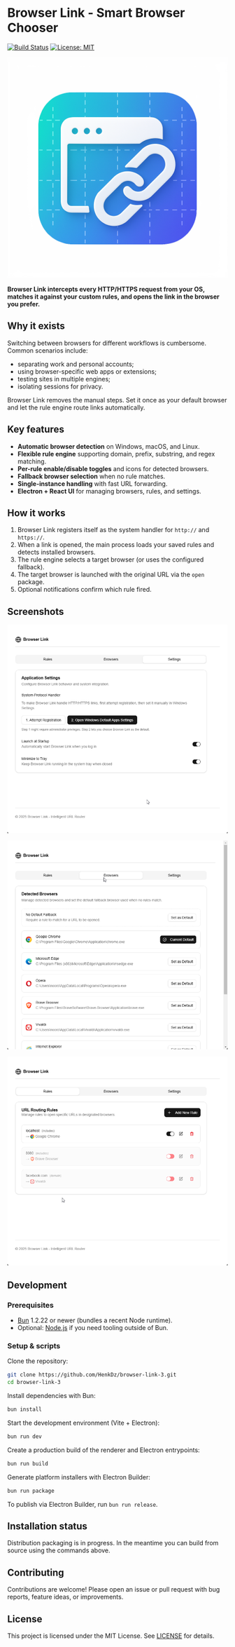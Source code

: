 # Browser Link - Smart Browser Chooser

[![Build Status](https://img.shields.io/badge/build-passing-brightgreen)](https://github.com/HenkDz/browser-link-3) <!-- Placeholder -->
[![License: MIT](https://img.shields.io/badge/License-MIT-yellow.svg)](https://opensource.org/licenses/MIT) <!-- Placeholder -->

![Browser Link Logo](logox1024.png)

**Browser Link intercepts every HTTP/HTTPS request from your OS, matches it against your custom rules, and opens the link in the browser you prefer.**

## Why it exists

Switching between browsers for different workflows is cumbersome. Common scenarios include:

- separating work and personal accounts;
- using browser-specific web apps or extensions;
- testing sites in multiple engines;
- isolating sessions for privacy.

Browser Link removes the manual steps. Set it once as your default browser and let the rule engine route links automatically.

## Key features

- **Automatic browser detection** on Windows, macOS, and Linux.
- **Flexible rule engine** supporting domain, prefix, substring, and regex matching.
- **Per-rule enable/disable toggles** and icons for detected browsers.
- **Fallback browser selection** when no rule matches.
- **Single-instance handling** with fast URL forwarding.
- **Electron + React UI** for managing browsers, rules, and settings.

## How it works

1. Browser Link registers itself as the system handler for `http://` and `https://`.
2. When a link is opened, the main process loads your saved rules and detects installed browsers.
3. The rule engine selects a target browser (or uses the configured fallback).
4. The target browser is launched with the original URL via the `open` package.
5. Optional notifications confirm which rule fired.

## Screenshots

![Main window screenshot 1](screenshot%20(1).png)

![Main window screenshot 2](screenshot%20(2).png)

![Main window screenshot 3](screenshot%20(3).png)

## Development

### Prerequisites

- [Bun](https://bun.sh/) 1.2.22 or newer (bundles a recent Node runtime).
- Optional: [Node.js](https://nodejs.org/) if you need tooling outside of Bun.

### Setup & scripts

Clone the repository:

```bash
git clone https://github.com/HenkDz/browser-link-3.git
cd browser-link-3
```

Install dependencies with Bun:

```bash
bun install
```

Start the development environment (Vite + Electron):

```bash
bun run dev
```

Create a production build of the renderer and Electron entrypoints:

```bash
bun run build
```

Generate platform installers with Electron Builder:

```bash
bun run package
```

To publish via Electron Builder, run `bun run release`.

## Installation status

Distribution packaging is in progress. In the meantime you can build from source using the commands above.

## Contributing

Contributions are welcome! Please open an issue or pull request with bug reports, feature ideas, or improvements.

## License

This project is licensed under the MIT License. See [LICENSE](LICENSE) for details.
